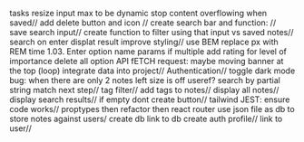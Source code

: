 tasks resize input max to be dynamic
stop content overflowing when saved//
add delete button and icon //
create search bar and function: //
save search input//
create function to filter using that input vs saved notes//
search on enter
displat result
improve styling//
use BEM
replace px with REM
time 1.03.
Enter option
name params if multiple
add rating for level of importance
delete all option
API fETCH request: maybe moving banner at the top (loop)
integrate data into project//
Authentication//
toggle dark mode
bug: when there are only 2 notes left size is off
useref?
search by partial string match next step//
tag filter//
add tags to notes//
display all notes//
display search results//
if empty dont create button//
tailwind
JEST: ensure code works//
proptypes
then refactor 
then react router
use json  file as db to store notes against users/
create db
link to db
create auth profile//
link to user//